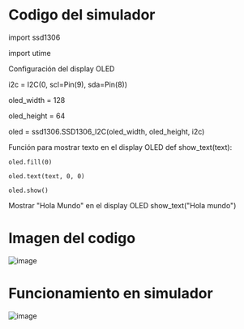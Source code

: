 # Codigo del simulador

import ssd1306

import utime


Configuración del display OLED

i2c = I2C(0, scl=Pin(9), sda=Pin(8))

oled_width = 128

oled_height = 64

oled = ssd1306.SSD1306_I2C(oled_width, oled_height, i2c)



Función para mostrar texto en el display OLED
def show_text(text):
    
    oled.fill(0)
    
    oled.text(text, 0, 0)
    
    oled.show()


Mostrar "Hola Mundo" en el display OLED
show_text("Hola mundo")


# Imagen del codigo
![image](https://github.com/MigOrozco/Equipo-Interfaz/assets/105456145/1e50ee08-7d34-426e-8877-8ef6498c1dd2)

# Funcionamiento en simulador
![image](https://github.com/MigOrozco/Equipo-Interfaz/assets/105456145/7910bff3-8eb0-4ce7-8d1f-cec09fe8edea)

